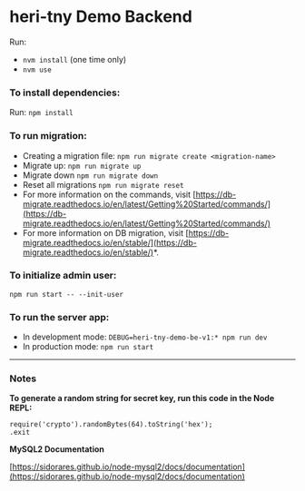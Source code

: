 # heri-tny Demo Backend

Run:
- `nvm install` (one time only)
- `nvm use`

### To install dependencies:

Run: `npm install`

### To run migration:

- Creating a migration file: `npm run migrate create <migration-name>`
- Migrate up: `npm run migrate up`
- Migrate down `npm run migrate down`
- Reset all migrations `npm run migrate reset`
- For more information on the commands, visit [https://db-migrate.readthedocs.io/en/latest/Getting%20Started/commands/](https://db-migrate.readthedocs.io/en/latest/Getting%20Started/commands/)
- For more information on DB migration, visit [https://db-migrate.readthedocs.io/en/stable/](https://db-migrate.readthedocs.io/en/stable/)*.

### To initialize admin user:

`npm run start -- --init-user`

### To run the server app:

- In development mode: `DEBUG=heri-tny-demo-be-v1:* npm run dev`
- In production mode: `npm run start`

---

### Notes

**To generate a random string for secret key, run this code in the Node REPL:**

```
require('crypto').randomBytes(64).toString('hex');
.exit
```

**MySQL2 Documentation**

[https://sidorares.github.io/node-mysql2/docs/documentation](https://sidorares.github.io/node-mysql2/docs/documentation)
